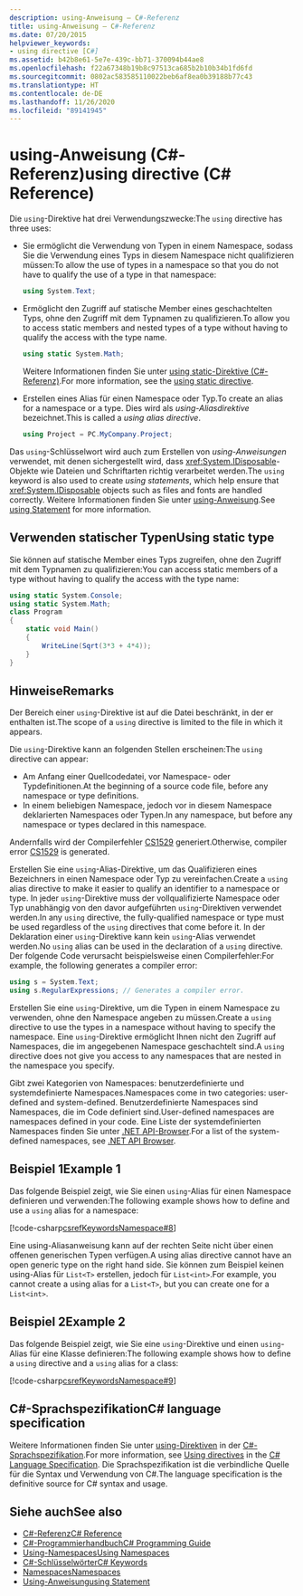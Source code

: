 ```yaml
---
description: using-Anweisung – C#-Referenz
title: using-Anweisung – C#-Referenz
ms.date: 07/20/2015
helpviewer_keywords:
- using directive [C#]
ms.assetid: b42b8e61-5e7e-439c-bb71-370094b44ae8
ms.openlocfilehash: f22a67348b19b8c97513ca685b2b10b34b1fd6fd
ms.sourcegitcommit: 0802ac583585110022beb6af8ea0b39188b77c43
ms.translationtype: HT
ms.contentlocale: de-DE
ms.lasthandoff: 11/26/2020
ms.locfileid: "89141945"
---
```

# <a name="using-directive-c-reference"></a><span data-ttu-id="c4250-103">using-Anweisung (C#-Referenz)</span><span class="sxs-lookup"><span data-stu-id="c4250-103">using directive (C# Reference)</span></span>

<span data-ttu-id="c4250-104">Die `using`-Direktive hat drei Verwendungszwecke:</span><span class="sxs-lookup"><span data-stu-id="c4250-104">The `using` directive has three uses:</span></span>

- <span data-ttu-id="c4250-105">Sie ermöglicht die Verwendung von Typen in einem Namespace, sodass Sie die Verwendung eines Typs in diesem Namespace nicht qualifizieren müssen:</span><span class="sxs-lookup"><span data-stu-id="c4250-105">To allow the use of types in a namespace so that you do not have to qualify the use of a type in that namespace:</span></span>

    ```csharp
    using System.Text;
    ```

- <span data-ttu-id="c4250-106">Ermöglicht den Zugriff auf statische Member eines geschachtelten Typs, ohne den Zugriff mit dem Typnamen zu qualifizieren.</span><span class="sxs-lookup"><span data-stu-id="c4250-106">To allow you to access static members and nested types of a type without having to qualify the access with the type name.</span></span>

    ```csharp
    using static System.Math;
    ```

    <span data-ttu-id="c4250-107">Weitere Informationen finden Sie unter [using static-Direktive (C#-Referenz)](using-static.md).</span><span class="sxs-lookup"><span data-stu-id="c4250-107">For more information, see the [using static directive](using-static.md).</span></span>

- <span data-ttu-id="c4250-108">Erstellen eines Alias für einen Namespace oder Typ.</span><span class="sxs-lookup"><span data-stu-id="c4250-108">To create an alias for a namespace or a type.</span></span> <span data-ttu-id="c4250-109">Dies wird als *using-Aliasdirektive* bezeichnet.</span><span class="sxs-lookup"><span data-stu-id="c4250-109">This is called a *using alias directive*.</span></span>

    ```csharp
    using Project = PC.MyCompany.Project;
    ```

<span data-ttu-id="c4250-110">Das `using`-Schlüsselwort wird auch zum Erstellen von *using-Anweisungen* verwendet, mit denen sichergestellt wird, dass <xref:System.IDisposable>-Objekte wie Dateien und Schriftarten richtig verarbeitet werden.</span><span class="sxs-lookup"><span data-stu-id="c4250-110">The `using` keyword is also used to create *using statements*, which help ensure that <xref:System.IDisposable> objects such as files and fonts are handled correctly.</span></span> <span data-ttu-id="c4250-111">Weitere Informationen finden Sie unter [using-Anweisung](using-statement.md).</span><span class="sxs-lookup"><span data-stu-id="c4250-111">See [using Statement](using-statement.md) for more information.</span></span>

## <a name="using-static-type"></a><span data-ttu-id="c4250-112">Verwenden statischer Typen</span><span class="sxs-lookup"><span data-stu-id="c4250-112">Using static type</span></span>

<span data-ttu-id="c4250-113">Sie können auf statische Member eines Typs zugreifen, ohne den Zugriff mit dem Typnamen zu qualifizieren:</span><span class="sxs-lookup"><span data-stu-id="c4250-113">You can access static members of a type without having to qualify the access with the type name:</span></span>

```csharp
using static System.Console;
using static System.Math;
class Program
{
    static void Main()
    {
        WriteLine(Sqrt(3*3 + 4*4));
    }
}
```

## <a name="remarks"></a><span data-ttu-id="c4250-114">Hinweise</span><span class="sxs-lookup"><span data-stu-id="c4250-114">Remarks</span></span>

<span data-ttu-id="c4250-115">Der Bereich einer `using`-Direktive ist auf die Datei beschränkt, in der er enthalten ist.</span><span class="sxs-lookup"><span data-stu-id="c4250-115">The scope of a `using` directive is limited to the file in which it appears.</span></span>

<span data-ttu-id="c4250-116">Die `using`-Direktive kann an folgenden Stellen erscheinen:</span><span class="sxs-lookup"><span data-stu-id="c4250-116">The `using` directive can appear:</span></span>

- <span data-ttu-id="c4250-117">Am Anfang einer Quellcodedatei, vor Namespace- oder Typdefinitionen.</span><span class="sxs-lookup"><span data-stu-id="c4250-117">At the beginning of a source code file, before any namespace or type definitions.</span></span>
- <span data-ttu-id="c4250-118">In einem beliebigen Namespace, jedoch vor in diesem Namespace deklarierten Namespaces oder Typen.</span><span class="sxs-lookup"><span data-stu-id="c4250-118">In any namespace, but before any namespace or types declared in this namespace.</span></span>

<span data-ttu-id="c4250-119">Andernfalls wird der Compilerfehler [CS1529](../../misc/cs1529.md) generiert.</span><span class="sxs-lookup"><span data-stu-id="c4250-119">Otherwise, compiler error [CS1529](../../misc/cs1529.md) is generated.</span></span>

<span data-ttu-id="c4250-120">Erstellen Sie eine `using`-Alias-Direktive, um das Qualifizieren eines Bezeichners in einen Namespace oder Typ zu vereinfachen.</span><span class="sxs-lookup"><span data-stu-id="c4250-120">Create a `using` alias directive to make it easier to qualify an identifier to a namespace or type.</span></span> <span data-ttu-id="c4250-121">In jeder `using`-Direktive muss der vollqualifizierte Namespace oder Typ unabhängig von den davor aufgeführten `using`-Direktiven verwendet werden.</span><span class="sxs-lookup"><span data-stu-id="c4250-121">In any `using` directive, the fully-qualified namespace or type must be used regardless of the `using` directives that come before it.</span></span> <span data-ttu-id="c4250-122">In der Deklaration einer `using`-Direktive kann kein `using`-Alias verwendet werden.</span><span class="sxs-lookup"><span data-stu-id="c4250-122">No `using` alias can be used in the declaration of a `using` directive.</span></span> <span data-ttu-id="c4250-123">Der folgende Code verursacht beispielsweise einen Compilerfehler:</span><span class="sxs-lookup"><span data-stu-id="c4250-123">For example, the following generates a compiler error:</span></span>

```csharp
using s = System.Text;
using s.RegularExpressions; // Generates a compiler error.
```

<span data-ttu-id="c4250-124">Erstellen Sie eine `using`-Direktive, um die Typen in einem Namespace zu verwenden, ohne den Namespace angeben zu müssen.</span><span class="sxs-lookup"><span data-stu-id="c4250-124">Create a `using` directive to use the types in a namespace without having to specify the namespace.</span></span> <span data-ttu-id="c4250-125">Eine `using`-Direktive ermöglicht Ihnen nicht den Zugriff auf Namespaces, die im angegebenen Namespace geschachtelt sind.</span><span class="sxs-lookup"><span data-stu-id="c4250-125">A `using` directive does not give you access to any namespaces that are nested in the namespace you specify.</span></span>

<span data-ttu-id="c4250-126">Gibt zwei Kategorien von Namespaces: benutzerdefinierte und systemdefinierte Namespaces.</span><span class="sxs-lookup"><span data-stu-id="c4250-126">Namespaces come in two categories: user-defined and system-defined.</span></span> <span data-ttu-id="c4250-127">Benutzerdefinierte Namespaces sind Namespaces, die im Code definiert sind.</span><span class="sxs-lookup"><span data-stu-id="c4250-127">User-defined namespaces are namespaces defined in your code.</span></span> <span data-ttu-id="c4250-128">Eine Liste der systemdefinierten Namespaces finden Sie unter [.NET API-Browser](../../../../api/index.md).</span><span class="sxs-lookup"><span data-stu-id="c4250-128">For a list of the system-defined namespaces, see [.NET API Browser](../../../../api/index.md).</span></span>

## <a name="example-1"></a><span data-ttu-id="c4250-129">Beispiel 1</span><span class="sxs-lookup"><span data-stu-id="c4250-129">Example 1</span></span>

<span data-ttu-id="c4250-130">Das folgende Beispiel zeigt, wie Sie einen `using`-Alias für einen Namespace definieren und verwenden:</span><span class="sxs-lookup"><span data-stu-id="c4250-130">The following example shows how to define and use a `using` alias for a namespace:</span></span>

[!code-csharp[csrefKeywordsNamespace#8](~/samples/snippets/csharp/VS_Snippets_VBCSharp/csrefKeywordsNamespace/CS/csrefKeywordsNamespace2.cs#8)]

<span data-ttu-id="c4250-131">Eine using-Aliasanweisung kann auf der rechten Seite nicht über einen offenen generischen Typen verfügen.</span><span class="sxs-lookup"><span data-stu-id="c4250-131">A using alias directive cannot have an open generic type on the right hand side.</span></span> <span data-ttu-id="c4250-132">Sie können zum Beispiel keinen using-Alias für `List<T>` erstellen, jedoch für `List<int>`.</span><span class="sxs-lookup"><span data-stu-id="c4250-132">For example, you cannot create a using alias for a `List<T>`, but you can create one for a `List<int>`.</span></span>

## <a name="example-2"></a><span data-ttu-id="c4250-133">Beispiel 2</span><span class="sxs-lookup"><span data-stu-id="c4250-133">Example 2</span></span>

<span data-ttu-id="c4250-134">Das folgende Beispiel zeigt, wie Sie eine `using`-Direktive und einen `using`-Alias für eine Klasse definieren:</span><span class="sxs-lookup"><span data-stu-id="c4250-134">The following example shows how to define a `using` directive and a `using` alias for a class:</span></span>

[!code-csharp[csrefKeywordsNamespace#9](~/samples/snippets/csharp/VS_Snippets_VBCSharp/csrefKeywordsNamespace/CS/csrefKeywordsNamespace2.cs#9)]

## <a name="c-language-specification"></a><span data-ttu-id="c4250-135">C#-Sprachspezifikation</span><span class="sxs-lookup"><span data-stu-id="c4250-135">C# language specification</span></span>

<span data-ttu-id="c4250-136">Weitere Informationen finden Sie unter [using-Direktiven](~/_csharplang/spec/namespaces.md#using-directives) in der [C#-Sprachspezifikation](/dotnet/csharp/language-reference/language-specification/introduction).</span><span class="sxs-lookup"><span data-stu-id="c4250-136">For more information, see [Using directives](~/_csharplang/spec/namespaces.md#using-directives) in the [C# Language Specification](/dotnet/csharp/language-reference/language-specification/introduction).</span></span> <span data-ttu-id="c4250-137">Die Sprachspezifikation ist die verbindliche Quelle für die Syntax und Verwendung von C#.</span><span class="sxs-lookup"><span data-stu-id="c4250-137">The language specification is the definitive source for C# syntax and usage.</span></span>

## <a name="see-also"></a><span data-ttu-id="c4250-138">Siehe auch</span><span class="sxs-lookup"><span data-stu-id="c4250-138">See also</span></span>

- [<span data-ttu-id="c4250-139">C#-Referenz</span><span class="sxs-lookup"><span data-stu-id="c4250-139">C# Reference</span></span>](../index.md)
- [<span data-ttu-id="c4250-140">C#-Programmierhandbuch</span><span class="sxs-lookup"><span data-stu-id="c4250-140">C# Programming Guide</span></span>](../../programming-guide/index.md)
- [<span data-ttu-id="c4250-141">Using-Namespaces</span><span class="sxs-lookup"><span data-stu-id="c4250-141">Using Namespaces</span></span>](../../programming-guide/namespaces/using-namespaces.md)
- [<span data-ttu-id="c4250-142">C#-Schlüsselwörter</span><span class="sxs-lookup"><span data-stu-id="c4250-142">C# Keywords</span></span>](index.md)
- [<span data-ttu-id="c4250-143">Namespaces</span><span class="sxs-lookup"><span data-stu-id="c4250-143">Namespaces</span></span>](../../programming-guide/namespaces/index.md)
- [<span data-ttu-id="c4250-144">Using-Anweisung</span><span class="sxs-lookup"><span data-stu-id="c4250-144">using Statement</span></span>](using-statement.md)
